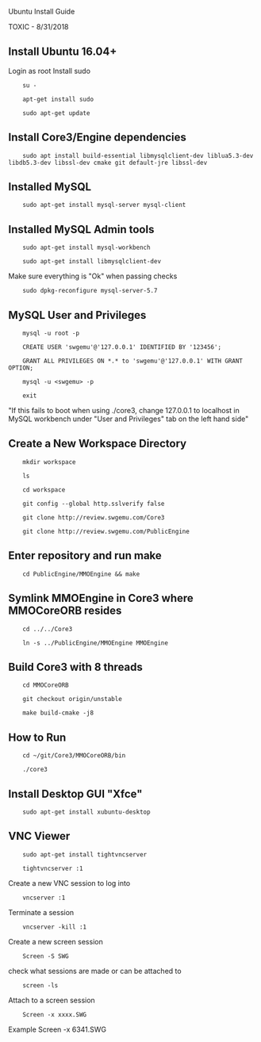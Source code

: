 Ubuntu Install Guide

TOXIC - 8/31/2018

## Install Ubuntu 16.04+
Login as root Install sudo

        su -

        apt-get install sudo

        sudo apt-get update

## Install Core3/Engine dependencies
        sudo apt install build-essential libmysqlclient-dev liblua5.3-dev libdb5.3-dev libssl-dev cmake git default-jre libssl-dev

## Installed MySQL 
        sudo apt-get install mysql-server mysql-client

## Installed MySQL Admin tools 
        sudo apt-get install mysql-workbench

        sudo apt-get install libmysqlclient-dev 

Make sure everything is "Ok" when passing checks

        sudo dpkg-reconfigure mysql-server-5.7

## MySQL User and Privileges
        mysql -u root -p

        CREATE USER 'swgemu'@'127.0.0.1' IDENTIFIED BY '123456';

        GRANT ALL PRIVILEGES ON *.* to 'swgemu'@'127.0.0.1' WITH GRANT OPTION;

        mysql -u <swgemu> -p

        exit
 
"If this fails to boot when using ./core3, change 127.0.0.1 to localhost in MySQL workbench under "User and Privileges" tab on the left hand side"

## Create a New Workspace Directory
        mkdir workspace

        ls

        cd workspace

        git config --global http.sslverify false

        git clone http://review.swgemu.com/Core3

        git clone http://review.swgemu.com/PublicEngine

## Enter repository and run make
        cd PublicEngine/MMOEngine && make

## Symlink MMOEngine in Core3 where MMOCoreORB resides
        cd ../../Core3

        ln -s ../PublicEngine/MMOEngine MMOEngine

## Build Core3 with 8 threads
        cd MMOCoreORB

        git checkout origin/unstable

        make build-cmake -j8

## How to Run
        cd ~/git/Core3/MMOCoreORB/bin

        ./core3

## Install Desktop GUI "Xfce"
        sudo apt-get install xubuntu-desktop

## VNC Viewer
        sudo apt-get install tightvncserver

        tightvncserver :1

Create a new VNC session to log into

        vncserver :1

Terminate a session

        vncserver -kill :1

Create a new screen session

        Screen -S SWG

check what sessions are made or can be attached to

        screen -ls

Attach to a screen session

        Screen -x xxxx.SWG

Example Screen -x 6341.SWG

